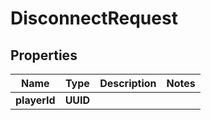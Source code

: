 

# DisconnectRequest


## Properties

| Name | Type | Description | Notes |
|------------ | ------------- | ------------- | -------------|
|**playerId** | **UUID** |  |  |



